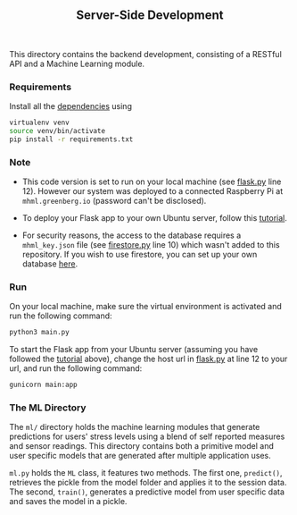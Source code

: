 <h2 align="center"><br>Server-Side Development</h2>
<br>

This directory contains the backend development, consisting of a RESTful API and a Machine Learning module.

### Requirements

Install all the [dependencies](https://github.com/nebbles/MHML/blob/develop/server/requirements.txt) using

```bash
virtualenv venv
source venv/bin/activate
pip install -r requirements.txt
```

### Note

- This code version is set to run on your local machine (see [flask.py](https://github.com/nebbles/MHML/blob/develop/server/main.py) line 12). However our system was deployed to a connected Raspberry Pi at `mhml.greenberg.io` (password can't be disclosed).

- To deploy your Flask app to your own Ubuntu server, follow this [tutorial](https://www.youtube.com/watch?v=kDRRtPO0YPA&t=4s).

- For security reasons, the access to the database requires a `mhml_key.json` file (see [firestore.py](https://github.com/nebbles/MHML/blob/develop/server/api/firestore.py) line 10) which wasn't added to this repository. If you wish to use firestore, you can set up your own database [here](https://firebase.google.com/docs/firestore/quickstart).

### Run

On your local machine, make sure the virtual environment is activated and run the following command:

```bash
python3 main.py
```

To start the Flask app from your Ubuntu server (assuming you have followed the [tutorial](https://www.youtube.com/watch?v=kDRRtPO0YPA&t=4s) above), change the host url in [flask.py](https://github.com/nebbles/MHML/blob/backend/server/main.py) at line 12 to your url, and run the following command:

```bash
gunicorn main:app
```

### The ML Directory

The `ml/` directory holds the machine learning modules that generate predictions for users' stress levels using a blend of self reported measures and sensor readings. This directory contains both a primitive model and user specific models that are generated after multiple application uses.

`ml.py` holds the `ML` class, it features two methods. The first one, `predict()`, retrieves the pickle from the model folder and applies it to the session data. The second, `train()`, generates a predictive model from user specific data and saves the model in a pickle.  
